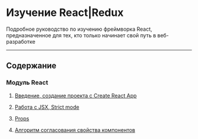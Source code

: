 # Изучение React|Redux
Подробное руководство по изучению фреймворка React, предназначенное для тех, кто только начинает свой путь в веб-разработке

---

##  Содержание
### Модуль React
1) [Введение, создание проекта с Create React App](React/1_1_ВведениеCreateReactApp.md)

2) [Работа с JSX, Strict mode](React/1_2_JSX,StrictMode.md)

3) [Props](React/1_3_Props.md)

4) [Алгоритм согласования свойства компонентов](React/1_4_АлгоритмСогласованияСвойстваКомпонентов.md)
